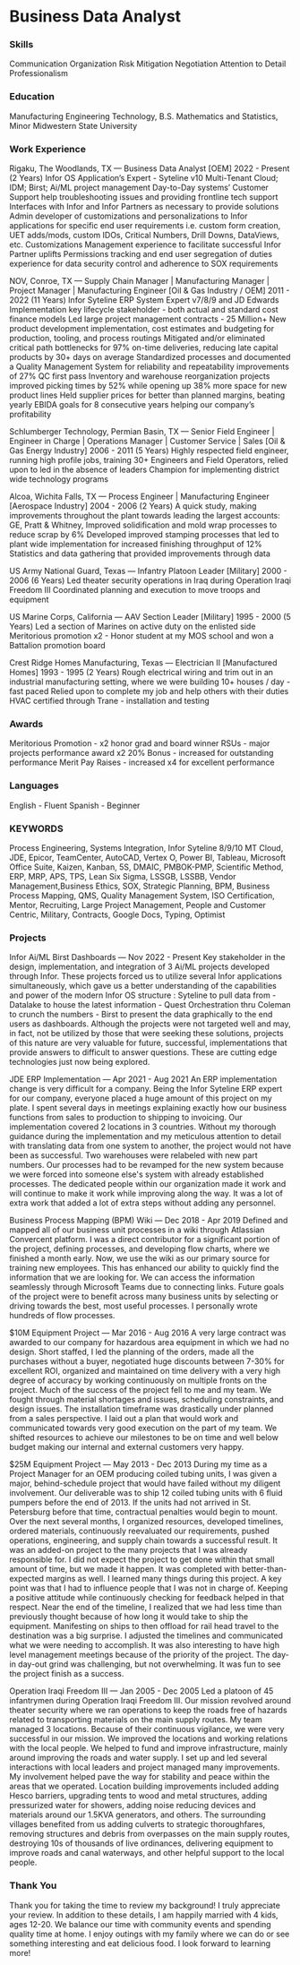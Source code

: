 # Business Data Analyst

### Skills
Communication
Organization
Risk Mitigation
Negotiation
Attention to Detail
Professionalism

### Education
Manufacturing Engineering Technology, B.S.
Mathematics and Statistics, Minor
Midwestern State University

### Work Experience
Rigaku, The Woodlands, TX — Business Data Analyst [OEM]
2022 - Present (2 Years)
Infor OS Application’s Expert - Syteline v10 Multi-Tenant Cloud; IDM; Birst;
Ai/ML project management
Day-to-Day systems’ Customer Support help troubleshooting issues and
providing frontline tech support
Interfaces with Infor and Infor Partners as necessary to provide solutions
Admin developer of customizations and personalizations to Infor
applications for specific end user requirements i.e. custom form creation,
UET adds/mods, custom IDOs, Critical Numbers, Drill Downs, DataViews, etc.
Customizations Management experience to facilitate successful Infor Partner
uplifts
Permissions tracking and end user segregation of duties experience for data
security control and adherence to SOX requirements

NOV, Conroe, TX — Supply Chain Manager | Manufacturing
Manager | Project Manager | Manufacturing Engineer [Oil &
Gas Industry / OEM]
2011 - 2022 (11 Years)
Infor Syteline ERP System Expert v7/8/9 and JD Edwards Implementation key
lifecycle stakeholder - both actual and standard cost finance models
Led large project management contracts - 25 Million+
New product development implementation, cost estimates and budgeting
for production, tooling, and process routings
Mitigated and/or eliminated critical path bottlenecks for 97% on-time
deliveries, reducing late capital products by 30+ days on average
Standardized processes and documented a Quality Management System
for reliability and repeatability improvements of 27% QC first pass
Inventory and warehouse reorganization projects improved picking times
by 52% while opening up 38% more space for new product lines
Held supplier prices for better than planned margins, beating yearly
EBIDA goals for 8 consecutive years helping our company’s profitability

Schlumberger Technology, Permian Basin, TX — Senior
Field Engineer | Engineer in Charge | Operations Manager |
Customer Service | Sales [Oil & Gas Energy Industry]
2006 - 2011 (5 Years)
Highly respected field engineer, running high profile jobs, training 30+
Engineers and Field Operators, relied upon to led in the absence of leaders
Champion for implementing district wide technology programs

Alcoa, Wichita Falls, TX — Process Engineer | Manufacturing
Engineer [Aerospace Industry]
2004 - 2006 (2 Years)
A quick study, making improvements throughout the plant towards
leading the largest accounts: GE, Pratt & Whitney,
Improved solidification and mold wrap processes to reduce scrap by 6%
Developed improved stamping processes that led to plant wide
implementation for increased finishing throughput of 12%
Statistics and data gathering that provided improvements through data

US Army National Guard, Texas — Infantry Platoon Leader
[Military]
2000 - 2006 (6 Years)
Led theater security operations in Iraq during Operation Iraqi Freedom III
Coordinated planning and execution to move troops and equipment

US Marine Corps, California — AAV Section Leader
[Military]
1995 - 2000 (5 Years)
Led a section of Marines on active duty on the enlisted side
Meritorious promotion x2 - Honor student at my MOS school and won a
Battalion promotion board

Crest Ridge Homes Manufacturing, Texas — Electrician II
[Manufactured Homes]
1993 - 1995 (2 Years)
Rough electrical wiring and trim out in an industrial manufacturing
setting, where we were building 10+ houses / day - fast paced
Relied upon to complete my job and help others with their duties
HVAC certified through Trane - installation and testing

### Awards
Meritorious Promotion - x2 honor grad and board winner
RSUs - major projects performance award x2
20% Bonus - increased for outstanding performance
Merit Pay Raises - increased x4 for excellent performance

### Languages
English - Fluent
Spanish - Beginner

### KEYWORDS
Process Engineering, Systems Integration, Infor Syteline 8/9/10 MT Cloud, JDE, Epicor, TeamCenter, AutoCAD, Vertex O, Power BI, Tableau, Microsoft Office Suite, Kaizen, Kanban, 5S, DMAIC, PMBOK-PMP, Scientific Method, ERP, MRP, APS, TPS, Lean Six Sigma, LSSGB, LSSBB, Vendor Management,Business Ethics, SOX, Strategic Planning, BPM, Business Process Mapping, QMS, Quality Management System, ISO Certification, Mentor, Recruiting, Large Project Management, People and Customer Centric, Military, Contracts, Google Docs, Typing, Optimist

### Projects
Infor Ai/ML Birst Dashboards —
Nov 2022 - Present
Key stakeholder in the design, implementation, and integration of 3
Ai/ML projects developed through Infor. These projects forced us to
utilize several Infor applications simultaneously, which gave us a better
understanding of the capabilities and power of the modern Infor OS
structure : Syteline to pull data from - Datalake to house the latest
information - Quest Orchestration thru Coleman to crunch the numbers -
Birst to present the data graphically to the end users as dashboards.
Although the projects were not targeted well and may, in fact, not be
utilized by those that were seeking these solutions, projects of this nature
are very valuable for future, successful, implementations that provide
answers to difficult to answer questions. These are cutting edge
technologies just now being explored.

JDE ERP Implementation —
Apr 2021 - Aug 2021
An ERP implementation change is very difficult for a company. Being the
Infor Syteline ERP expert for our company, everyone placed a huge
amount of this project on my plate. I spent several days in meetings
explaining exactly how our business functions from sales to production to
shipping to invoicing. Our implementation covered 2 locations in 3
countries. Without my thorough guidance during the implementation and
my meticulous attention to detail with translating data from one system
to another, the project would not have been as successful. Two
warehouses were relabeled with new part numbers. Our processes had to
be revamped for the new system because we were forced into someone
else's system with already established processes. The dedicated people
within our organization made it work and will continue to make it work
while improving along the way. It was a lot of extra work that added a lot
of extra steps without adding any personnel.

Business Process Mapping (BPM) Wiki —
Dec 2018 - Apr 2019
Defined and mapped all of our business unit processes in a wiki through
Atlassian Convercent platform. I was a direct contributor for a significant
portion of the project, defining processes, and developing flow charts,
where we finished a month early. Now, we use the wiki as our primary
source for training new employees. This has enhanced our ability to
quickly find the information that we are looking for. We can access the
information seamlessly through Microsoft Teams due to connecting
links. Future goals of the project were to benefit across many business
units by selecting or driving towards the best, most useful processes. I
personally wrote hundreds of flow processes.

$10M Equipment Project —
Mar 2016 - Aug 2016
A very large contract was awarded to our company for hazardous area
equipment in which we had no design. Short staffed, I led the planning of
the orders, made all the purchases without a buyer, negotiated huge
discounts between 7-30% for excellent ROI, organized and maintained on
time delivery with a very high degree of accuracy by working continuously
on multiple fronts on the project. Much of the success of the project fell to
me and my team. We fought through material shortages and issues,
scheduling constraints, and design issues. The installation timeframe was
drastically under planned from a sales perspective. I laid out a plan that
would work and communicated towards very good execution on the part
of my team. We shifted resources to achieve our milestones to be on time
and well below budget making our internal and external customers very
happy.

$25M Equipment Project —
May 2013 - Dec 2013
During my time as a Project Manager for an OEM producing coiled tubing
units, I was given a major, behind-schedule project that would have failed
without my diligent involvement. Our deliverable was to ship 12 coiled
tubing units with 6 fluid pumpers before the end of 2013. If the units had
not arrived in St. Petersburg before that time, contractual penalties would
begin to mount. Over the next several months, I organized resources,
developed timelines, ordered materials, continuously reevaluated our
requirements, pushed operations, engineering, and supply chain towards
a successful result. It was an added-on project to the many projects that I
was already responsible for. I did not expect the project to get done within
that small amount of time, but we made it happen. It was completed with
better-than-expected margins as well. I learned many things during this
project. A key point was that I had to influence people that I was not in
charge of. Keeping a positive attitude while continuously checking for
feedback helped in that respect. Near the end of the timeline, I realized
that we had less time than previously thought because of how long it
would take to ship the equipment. Manifesting on ships to then offload
for rail head travel to the destination was a big surprise. I adjusted the
timelines and communicated what we were needing to accomplish. It was
also interesting to have high level management meetings because of the
priority of the project. The day-in day-out grind was challenging, but not
overwhelming. It was fun to see the project finish as a success.

Operation Iraqi Freedom III —
Jan 2005 - Dec 2005
Led a platoon of 45 infantrymen during Operation Iraqi Freedom III. Our
mission revolved around theater security where we ran operations to keep
the roads free of hazards related to transporting materials on the main
supply routes. My team managed 3 locations. Because of their continuous
vigilance, we were very successful in our mission. We improved the
locations and working relations with the local people. We helped to fund
and improve infrastructure, mainly around improving the roads and
water supply. I set up and led several interactions with local leaders and
project managed many improvements. My involvement helped pave the
way for stability and peace within the areas that we operated. Location
building improvements included adding Hesco barriers, upgrading tents
to wood and metal structures, adding pressurized water for showers,
adding noise reducing devices and materials around our 1.5KVA
generators, and others. The surrounding villages benefited from us
adding culverts to strategic thoroughfares, removing structures and
debris from overpasses on the main supply routes, destroying 10s of
thousands of live ordinances, delivering equipment to improve roads and
canal waterways, and other helpful support to the local people.

### Thank You
Thank you for taking the time to review my background! I truly appreciate your review. In addition to these
details, I am happily married with 4 kids, ages 12-20. We balance our time with community events and spending
quality time at home. I enjoy outings with my family where we can do or see something interesting and eat
delicious food. I look forward to learning more!
